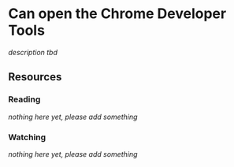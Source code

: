 # Can open the Chrome Developer Tools
_description tbd_
## Resources
### Reading
_nothing here yet, please add something_
### Watching
_nothing here yet, please add something_

